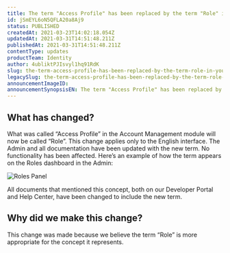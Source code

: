 ```yaml
---
title: The term "Access Profile" has been replaced by the term "Role" in your Admin UI
id: jSmEYL6oN5QFLA20a8Aj9
status: PUBLISHED
createdAt: 2021-03-23T14:02:18.054Z
updatedAt: 2021-03-31T14:51:48.211Z
publishedAt: 2021-03-31T14:51:48.211Z
contentType: updates
productTeam: Identity
author: 4ubliktPJIsvyl1hq91RdK
slug: the-term-access-profile-has-been-replaced-by-the-term-role-in-your-admin-ui
legacySlug: the-term-access-profile-has-been-replaced-by-the-term-role-in-your-admin-ui
announcementImageID: 
announcementSynopsisEN: The term "Access Profile" has been replaced by "Role" to better reflect the concept it refers to.
---
```


## What has changed?

What was called “Access Profile” in the Account Management module will now be called “Role”. This change applies only to the English interface. The Admin and all documentation have been updated with the new term. No functionality has been affected. Here’s an example of how the term appears on the Roles dashboard in the Admin:

![Roles Panel](//images.ctfassets.net/alneenqid6w5/3onlQoxSxoBtgwPGtGUUdH/bd0130c89de14555d1bf9dd465c420be/Roles_Panel.png)

All documents that mentioned this concept, both on our Developer Portal and Help Center, have been changed to include the new term.

## Why did we make this change?

This change was made because we believe the term “Role” is more appropriate for the concept it represents.
